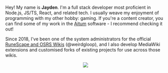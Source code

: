 Hey! My name is **Jayden**. I'm a full stack developer most proficient in Node.js, JS/TS, React, and related tech. I usually weave my enjoyment of programming with my other hobby: gaming. If you're a content creator, you can find some of my work in the [Aitum](https://aitum.tv) software - I recommend checking it out!

Since 2018, I've been one of the system administrators for the official [RuneScape and OSRS Wikis](https://runescape.wiki) (@weirdgloop), and I also develop MediaWiki extensions and customised forks of existing projects for use across those wikis.

<p align="center">
  <a href="#">
    <img src="https://skillicons.dev/icons?i=ts,nodejs,react,redis,redux,nextjs,postgres,mysql,mongodb,aws,cloudflare,kubernetes" />
  </a>
</p>
